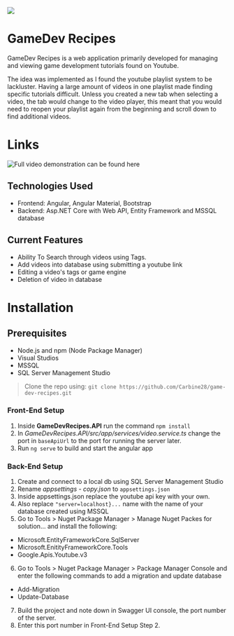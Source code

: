![](https://github.com/Carbine28/game-dev-recipes/blob/main/extraImages/mdGif.gif)
# GameDev Recipes 
GameDev Recipes is a web application primarily developed for managing and viewing game development tutorials found on Youtube.

The idea was implemented as I found the youtube playlist system to be lackluster. Having a large amount of videos in one playlist made finding specific tutorials difficult. Unless you created a new tab when selecting a video, the tab would change to the video player, this meant that you would need to reopen your playlist again from the beginning and scroll down to find additional videos.

# Links
![Full video demonstration can be found here](https://www.youtube.com/watch?v=toGPDNlenHc)

## Technologies Used
- Frontend: Angular, Angular Material, Bootstrap
- Backend: Asp.NET Core with Web API, Entity Framework and MSSQL database

## Current Features
- Ability To Search through videos using Tags.
- Add videos into database using submitting a youtube link
- Editing a video's tags or game engine
- Deletion of video in database

# Installation
## Prerequisites 
- Node.js and npm (Node Package Manager)
- Visual Studios
- MSSQL
- SQL Server Management Studio
> Clone the repo using: `git clone https://github.com/Carbine28/game-dev-recipes.git`
### Front-End Setup
1. Inside **GameDevRecipes.API** run the command `npm install`
2. In *GameDevRecipes.API/src/app/services/video.service.ts* change the port in `baseApiUrl` to the port for running the server later.
3. Run `ng serve` to build and start the angular app
### Back-End Setup
1. Create and connect to a local db using SQL Server Management Studio
2. Rename *appsettings - copy.json* to `appsettings.json`
3. Inside appsettings.json replace the youtube api key with your own.
4. Also replace `"server=localhost}...` name with the name of your database created using MSSQL
5. Go to Tools > Nuget Package Manager > Manage Nuget Packes for solution... and install the following:
- Microsoft.EntityFrameworkCore.SqlServer
- Microsoft.EnitityFrameworkCore.Tools
- Google.Apis.Youtube.v3
6. Go to Tools > Nuget Package Manager > Package Manager Console and enter the following commands to add a migration and update database
  - Add-Migration
  - Update-Database
7. Build the project and note down in Swagger UI console, the port number of the server.
8. Enter this port number in Front-End Setup Step 2.
